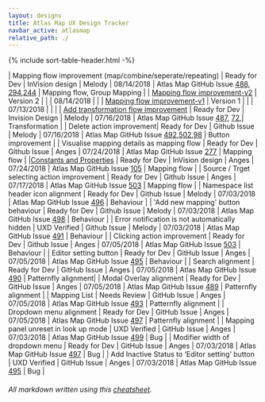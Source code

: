 ```yaml
---
layout: designs
title: Atlas Map UX Design Tracker
navbar_active: atlasmap
relative_path: ./
---
```


{% include sort-table-header.html -%}


| Mapping flow improvement (map/combine/seperate/repeating) | Ready for Dev  | InVision design | Melody | 08/14/2018  | Atlas Map GitHub Issue [488](https://github.com/atlasmap/atlasmap/issues/488), [294](https://github.com/atlasmap/atlasmap/issues/294),[244](https://github.com/atlasmap/atlasmap/issues/244) | Mapping flow, Group Mapping |
| <a href="https://redhat.invisionapp.com/share/7RNJ944PFH9#/314527595_Mappingflow1">Mapping flow improvement-v2</a> | Version 2 | | | 08/14/2018 |  |
| <a href="https://redhat.invisionapp.com/share/45NC8K8E69K#/314721090_Mappingflow">Mapping flow improvement-v1</a> | Version 1 | | | 07/13/2018 |  | |
| <a href="https://redhat.invisionapp.com/share/BQMZW7N8CJV#/screens/309112230">Add transformation flow improvement</a> | Ready for Dev | Invision Design | Melody | 07/16/2018  | Atlas Map GitHub Issue [487](https://github.com/atlasmap/atlasmap/issues/487), [72](https://github.com/atlasmap/atlasmap/issues/72),| Transformation |
| Delete action improvement| Ready for Dev | Github Issue | Melody | 07/16/2018  | Atlas Map GitHub Issue [492](https://github.com/atlasmap/atlasmap/issues/492),[502](https://github.com/atlasmap/atlasmap/issues/502),[98](https://github.com/atlasmap/atlasmap/issues/98) | Button improvement |
| Visualise mapping details as mapping flow | Ready for Dev | Github Issue | Anges | 07/24/2018  | Atlas Map GitHub Issue [277](https://github.com/atlasmap/atlasmap/issues/277) | Mapping flow |
|<a href="https://redhat.invisionapp.com/share/KHN4L5JNE5R">Constants and Properties</a> | Ready for Dev | InVision design | Anges | 07/24/2018  | Atlas Map GitHub Issue [105](https://github.com/atlasmap/atlasmap/issues/105) | Mapping flow |
| Source / Trget selecting action improvement | Ready for Dev | Github Issue | Anges | 07/17/2018  | Atlas Map GitHub Issue [503](https://github.com/atlasmap/atlasmap/issues/503) | Mapping flow |
| Namespace list header icon alignment | Ready for Dev | Github Issue | Melody | 07/03/2018  | Atlas Map GitHub Issue [496](https://github.com/atlasmap/atlasmap/issues/496) | Behaviour |
| 'Add new mapping' button behaviour | Ready for Dev | Github Issue | Melody | 07/03/2018  | Atlas Map GitHub Issue [498](https://github.com/atlasmap/atlasmap/issues/498) | Behaviour |
| Error notification is not automatically hidden | UXD Verified | Github Issue | Melody | 07/03/2018  | Atlas Map GitHub Issue [491](https://github.com/atlasmap/atlasmap/issues/491) | Behaviour |
| Clicking action improvement | Ready for Dev | Github Issue | Anges | 07/05/2018  | Atlas Map GitHub Issue [503](https://github.com/atlasmap/atlasmap/issues/503) | Behaviour | 
| Editor setting button | Ready for Dev | GitHub Issue | Anges | 07/05/2018  | Atlas Map GitHub Issue [495](https://github.com/atlasmap/atlasmap/issues/495) | Behaviour  | 
| Search alignment | Ready for Dev  | GitHub Issue | Anges | 07/05/2018  | Atlas Map GitHub Issue [490](https://github.com/atlasmap/atlasmap/issues/490) | Patternfly alignment|
| Modal Overlay alignment | Ready for Dev | GitHub Issue | Anges | 07/05/2018  | Atlas Map GitHub Issue [489](https://github.com/atlasmap/atlasmap/issues/489) | Patternfly alignment |
| Mapping List | Needs Review | GitHub Issue | Anges | 07/05/2018  | Atlas Map GitHub Issue [493](https://github.com/atlasmap/atlasmap/issues/493) | Patternfly alignment |
| Dropdown menu alignment  | Ready for Dev | GitHub Issue | Anges | 07/05/2018  | Atlas Map GitHub Issue [497](https://github.com/atlasmap/atlasmap/issues/497) | Patternfly alignment |
| Mapping panel unreset in look up mode | UXD Verified | GitHub Issue | Anges | 07/03/2018  | Atlas Map GitHub Issue [499](https://github.com/atlasmap/atlasmap/issues/499) | Bug | 
| Modifier width of dropdown menu | Ready for Dev | GitHub Issue | Anges | 07/03/2018  | Atlas Map GitHub Issue [497](https://github.com/atlasmap/atlasmap/issues/497) | Bug | 
| Add Inactive Status to ‘Editor setting’ button | UXD Verified | GitHub Issue | Anges | 07/03/2018  | Atlas Map GitHub Issue [495](https://github.com/atlasmap/atlasmap/issues/495) | Bug | 


###### All markdown written using this [cheatsheet](https://github.com/adam-p/markdown-here/wiki/Markdown-Cheatsheet).

